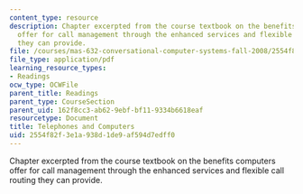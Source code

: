 ```yaml
---
content_type: resource
description: Chapter excerpted from the course textbook on the benefits computers
  offer for call management through the enhanced services and flexible call routing
  they can provide.
file: /courses/mas-632-conversational-computer-systems-fall-2008/2554f82f3e1a938d1de9af594d7edff0_schmandt_ch11.pdf
file_type: application/pdf
learning_resource_types:
- Readings
ocw_type: OCWFile
parent_title: Readings
parent_type: CourseSection
parent_uid: 162f8cc3-ab62-9ebf-bf11-9334b6618eaf
resourcetype: Document
title: Telephones and Computers
uid: 2554f82f-3e1a-938d-1de9-af594d7edff0
---
```

Chapter excerpted from the course textbook on the benefits computers offer for call management through the enhanced services and flexible call routing they can provide.

